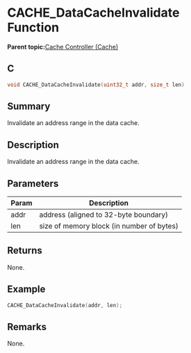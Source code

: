 # CACHE\_DataCacheInvalidate Function

**Parent topic:**[Cache Controller \(Cache\)](GUID-FA7730F3-DFC4-4DED-92DE-B53A0AF23AC6.md)

## C

```c
void CACHE_DataCacheInvalidate(uint32_t addr, size_t len)
```

## Summary

Invalidate an address range in the data cache.

## Description

Invalidate an address range in the data cache.

## Parameters

|Param|Description|
|-----|-----------|
|addr|address \(aligned to 32-byte boundary\)|
|len|size of memory block \(in number of bytes\)|

## Returns

None.

## Example

```c
CACHE_DataCacheInvalidate(addr, len);
```

## Remarks

None.

